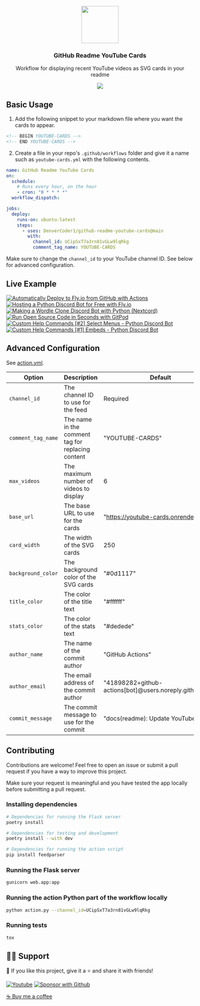 <p align="center">
  <img src="https://user-images.githubusercontent.com/20955511/189236319-b20eb901-aec0-4d6b-9b4a-944bd2c322d7.png" width="100px"/>
  <h3 align="center">GitHub Readme YouTube Cards</h3>
</p>

<p align="center">
  Workflow for displaying recent YouTube videos as SVG cards in your readme
</p>

<p align="center">
  <a href="https://discord.gg/fPrdqh3Zfu" alt="Discord" title="Dev Pro Tips Discussion & Support Server">
    <img src="https://img.shields.io/discord/819650821314052106?color=7289DA&logo=discord&logoColor=white&style=for-the-badge"/></a>
</p>

## Basic Usage

1. Add the following snippet to your markdown file where you want the cards to appear.

```html
<!-- BEGIN YOUTUBE-CARDS -->
<!-- END YOUTUBE-CARDS -->
```

2. Create a file in your repo's `.github/workflows` folder and give it a name such as `youtube-cards.yml` with the following contents.

<!-- prettier-ignore-start -->
```yml
name: GitHub Readme YouTube Cards
on:
  schedule:
    # Runs every hour, on the hour
    - cron: "0 * * * *"
  workflow_dispatch:

jobs:
  deploy:
    runs-on: ubuntu-latest
    steps:
      - uses: DenverCoder1/github-readme-youtube-cards@main
        with:
          channel_id: UCipSxT7a3rn81vGLw9lqRkg
          comment_tag_name: YOUTUBE-CARDS
```
<!-- prettier-ignore-end -->

Make sure to change the `channel_id` to your YouTube channel ID. See below for advanced configuration.

## Live Example

<!-- prettier-ignore-start -->
<!-- BEGIN EXAMPLE-YOUTUBE-CARDS -->
[![Automatically Deploy to Fly.io from GitHub with Actions](https://youtube-cards.onrender.com/?id=6u9BrDaSHJc&title=Automatically+Deploy+to+Fly.io+from+GitHub+with+Actions&timestamp=1661864404&views=159&width=250&background_color=%230d1117&title_color=%23ffffff&stats_color=%23dedede "Automatically Deploy to Fly.io from GitHub with Actions")](https://www.youtube.com/watch?v=6u9BrDaSHJc) [![Hosting a Python Discord Bot for Free with Fly.io](https://youtube-cards.onrender.com/?id=J7Fm7MdZn_E&title=Hosting+a+Python+Discord+Bot+for+Free+with+Fly.io&timestamp=1661708747&views=479&width=250&background_color=%230d1117&title_color=%23ffffff&stats_color=%23dedede "Hosting a Python Discord Bot for Free with Fly.io")](https://www.youtube.com/watch?v=J7Fm7MdZn_E) [![Making a Wordle Clone Discord Bot with Python (Nextcord)](https://youtube-cards.onrender.com/?id=0p_eQGKFY3I&title=Making+a+Wordle+Clone+Discord+Bot+with+Python+%28Nextcord%29&timestamp=1643900217&views=4088&width=250&background_color=%230d1117&title_color=%23ffffff&stats_color=%23dedede "Making a Wordle Clone Discord Bot with Python (Nextcord)")](https://www.youtube.com/watch?v=0p_eQGKFY3I) [![Run Open Source Code in Seconds with GitPod](https://youtube-cards.onrender.com/?id=Mt_Bsj6K9Lw&title=Run+Open+Source+Code+in+Seconds+with+GitPod&timestamp=1642108413&views=3751&width=250&background_color=%230d1117&title_color=%23ffffff&stats_color=%23dedede "Run Open Source Code in Seconds with GitPod")](https://www.youtube.com/watch?v=Mt_Bsj6K9Lw) [![Custom Help Commands [#2] Select Menus - Python Discord Bot](https://youtube-cards.onrender.com/?id=xsA5QAkr-04&title=Custom+Help+Commands+%5B%232%5D+Select+Menus+-+Python+Discord+Bot&timestamp=1633051808&views=10089&width=250&background_color=%230d1117&title_color=%23ffffff&stats_color=%23dedede "Custom Help Commands [#2] Select Menus - Python Discord Bot")](https://www.youtube.com/watch?v=xsA5QAkr-04) [![Custom Help Commands [#1] Embeds - Python Discord Bot](https://youtube-cards.onrender.com/?id=TzR8At0SFQI&title=Custom+Help+Commands+%5B%231%5D+Embeds+-+Python+Discord+Bot&timestamp=1632947582&views=8492&width=250&background_color=%230d1117&title_color=%23ffffff&stats_color=%23dedede "Custom Help Commands [#1] Embeds - Python Discord Bot")](https://www.youtube.com/watch?v=TzR8At0SFQI)
<!-- END EXAMPLE-YOUTUBE-CARDS -->
<!-- prettier-ignore-end -->

## Advanced Configuration

See [action.yml](https://github.com/DenverCoder1/github-readme-youtube-cards/blob/main/action.yml).

| Option             | Description                                       | Default                                                 |
| ------------------ | ------------------------------------------------- | ------------------------------------------------------- |
| `channel_id`       | The channel ID to use for the feed                | Required                                                |
| `comment_tag_name` | The name in the comment tag for replacing content | "YOUTUBE-CARDS"                                         |
| `max_videos`       | The maximum number of videos to display           | 6                                                       |
| `base_url`         | The base URL to use for the cards                 | "https://youtube-cards.onrender.com/"                   |
| `card_width`       | The width of the SVG cards                        | 250                                                     |
| `background_color` | The background color of the SVG cards             | "#0d1117"                                               |
| `title_color`      | The color of the title text                       | "#ffffff"                                               |
| `stats_color`      | The color of the stats text                       | "#dedede"                                               |
| `author_name`      | The name of the commit author                     | "GitHub Actions"                                        |
| `author_email`     | The email address of the commit author            | "41898282+github-actions[bot]@users.noreply.github.com" |
| `commit_message`   | The commit message to use for the commit          | "docs(readme): Update YouTube cards"                    |

## Contributing

Contributions are welcome! Feel free to open an issue or submit a pull request if you have a way to improve this project.

Make sure your request is meaningful and you have tested the app locally before submitting a pull request.

### Installing dependencies

```bash
# Dependencies for running the Flask server
poetry install

# Dependencies for testing and development
poetry install --with dev

# Dependencies for running the action script
pip install feedparser
```

### Running the Flask server

```bash
gunicorn web.app:app
```

### Running the action Python part of the workflow locally

```bash
python action.py --channel_id=UCipSxT7a3rn81vGLw9lqRkg
```

### Running tests

```bash
tox
```

## 🙋‍♂️ Support

💙 If you like this project, give it a ⭐ and share it with friends!

<p align="left">
  <a href="https://www.youtube.com/channel/UCipSxT7a3rn81vGLw9lqRkg?sub_confirmation=1"><img alt="Youtube" title="Youtube" src="https://img.shields.io/badge/-Subscribe-red?style=for-the-badge&logo=youtube&logoColor=white"/></a>
  <a href="https://github.com/sponsors/DenverCoder1"><img alt="Sponsor with Github" title="Sponsor with Github" src="https://img.shields.io/badge/-Sponsor-ea4aaa?style=for-the-badge&logo=github&logoColor=white"/></a>
</p>

[☕ Buy me a coffee](https://ko-fi.com/jlawrence)
